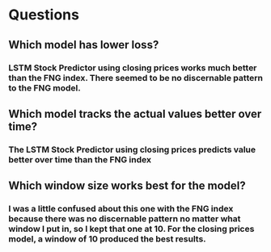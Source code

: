 # Questions
## Which model has lower loss?
### LSTM Stock Predictor using closing prices works much better than the FNG index. There seemed to be no discernable pattern to the FNG model.

## Which model tracks the actual values better over time?
### The LSTM Stock Predictor using closing prices predicts value better over time than the FNG index

## Which window size works best for the model?
### I was a little confused about this one with the FNG index because there was no discernable pattern no matter what window I put in, so I kept that one at 10. For the closing prices model, a window of 10 produced the best results.

